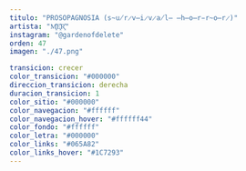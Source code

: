 ```yaml
---
titulo: "PROSOPAGNOSIA (s̴u̸r̷v̶i̷v̷a̸l̶ ̶h̶o̶r̵r̴o̶r̷)"
artista: "M͓̽E͓̽R͓̽"
instagram: "@gardenofdelete"
orden: 47
imagen: "./47.png"

transicion: crecer
color_transicion: "#000000"
direccion_transicion: derecha
duracion_transicion: 1
color_sitio: "#000000"
color_navegacion: "#ffffff"
color_navegacion_hover: "#ffffff44"
color_fondo: "#ffffff"
color_letra: "#000000"
color_links: "#065A82"
color_links_hover: "#1C7293"
---
```

